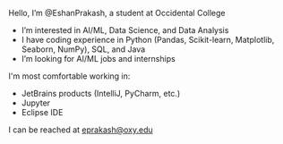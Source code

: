 Hello, I’m @EshanPrakash, a student at Occidental College
- I’m interested in AI/ML, Data Science, and Data Analysis
- I have coding experience in Python (Pandas, Scikit-learn, Matplotlib, Seaborn, NumPy), SQL, and Java
- I’m looking for AI/ML jobs and internships

I'm most comfortable working in:
- JetBrains products (IntelliJ, PyCharm, etc.)
- Jupyter
- Eclipse IDE

I can be reached at eprakash@oxy.edu

<!---
EshanPrakash/EshanPrakash is a ✨ special ✨ repository because its `README.md` (this file) appears on your GitHub profile.
You can click the Preview link to take a look at your changes.
--->
